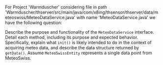 For Project 'Warmduscher' considering file in path 'Warmduscher/thserver/src/main/java/com/x8ing/thsensor/thserver/data/meteoswiss/MeteoDataService.java' with name 'MeteoDataService.java' we have the following question: 

Describe the purpose and functionality of the `MeteoDataService` interface. Detail each method, including its purpose and expected behavior.  Specifically, explain what `init()` is likely intended to do in the context of acquiring meteo data, and describe the data structure returned by `getData()`. Assume `MeteoSwissEntity` represents a single data point from MeteoSwiss.